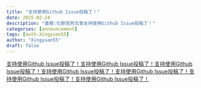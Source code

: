 ```yaml
---
title: "支持使用Github Issue投稿了！"
date: 2025-02-24
description: "喜报:化联官网文章支持使用Github Issue投稿了！"
categories: [announcement]
tags: [auth:Xingyuan55]
author: "Xingyuan55"
draft: false
---
```


[支持使用Github Issue投稿了！支持使用Github Issue投稿了！支持使用Github Issue投稿了！支持使用Github Issue投稿了！支持使用Github Issue投稿了！支持使用Github Issue投稿了！支持使用Github Issue投稿了！](https://github.com/ChemUAsso-CN/ChemUAsso-CN.github.io/issues/new?labels=article&template=article.md)


